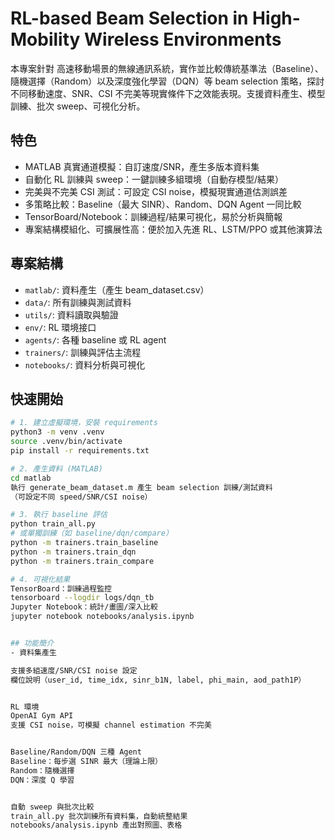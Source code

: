 # RL-based Beam Selection in High-Mobility Wireless Environments

本專案針對 高速移動場景的無線通訊系統，實作並比較傳統基準法（Baseline）、隨機選擇（Random）以及深度強化學習（DQN）等 beam selection 策略，探討不同移動速度、SNR、CSI 不完美等現實條件下之效能表現。支援資料產生、模型訓練、批次 sweep、可視化分析。

## 特色
- MATLAB 真實通道模擬：自訂速度/SNR，產生多版本資料集
- 自動化 RL 訓練與 sweep：一鍵訓練多組環境（自動存模型/結果）
- 完美與不完美 CSI 測試：可設定 CSI noise，模擬現實通道估測誤差
- 多策略比較：Baseline（最大 SINR）、Random、DQN Agent 一同比較
- TensorBoard/Notebook：訓練過程/結果可視化，易於分析與簡報
- 專案結構模組化、可擴展性高：便於加入先進 RL、LSTM/PPO 或其他演算法

## 專案結構
- `matlab/`: 資料產生（產生 beam_dataset.csv）
- `data/`: 所有訓練與測試資料
- `utils/`: 資料讀取與驗證
- `env/`: RL 環境接口
- `agents/`: 各種 baseline 或 RL agent
- `trainers/`: 訓練與評估主流程
- `notebooks/`: 資料分析與可視化

## 快速開始
```bash
# 1. 建立虛擬環境，安裝 requirements
python3 -m venv .venv
source .venv/bin/activate
pip install -r requirements.txt

# 2. 產生資料 (MATLAB)
cd matlab
執行 generate_beam_dataset.m 產生 beam selection 訓練/測試資料
（可設定不同 speed/SNR/CSI noise）

# 3. 執行 baseline 評估
python train_all.py
# 或單獨訓練（如 baseline/dqn/compare）
python -m trainers.train_baseline
python -m trainers.train_dqn
python -m trainers.train_compare

# 4. 可視化結果
TensorBoard：訓練過程監控
tensorboard --logdir logs/dqn_tb
Jupyter Notebook：統計/畫圖/深入比較
jupyter notebook notebooks/analysis.ipynb


## 功能簡介
- 資料集產生

支援多組速度/SNR/CSI noise 設定
欄位說明（user_id, time_idx, sinr_b1N, label, phi_main, aod_path1P）


RL 環境
OpenAI Gym API
支援 CSI noise，可模擬 channel estimation 不完美


Baseline/Random/DQN 三種 Agent
Baseline：每步選 SINR 最大（理論上限）
Random：隨機選擇
DQN：深度 Q 學習


自動 sweep 與批次比較
train_all.py 批次訓練所有資料集，自動統整結果
notebooks/analysis.ipynb 產出對照圖、表格

